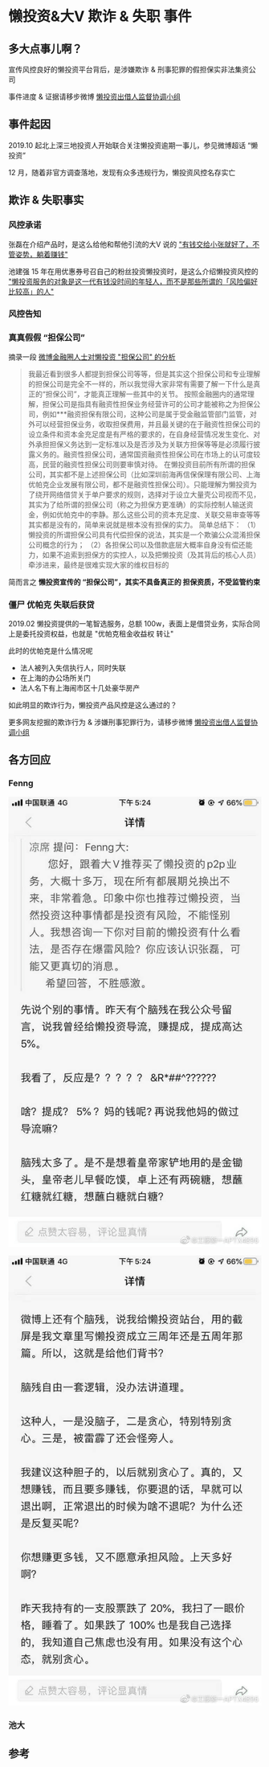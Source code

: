 # 懒投资&大V 欺诈 & 失职 事件

## 多大点事儿啊？

宣传风控良好的懒投资平台背后，是涉嫌欺诈 & 刑事犯罪的假担保实非法集资公司

事件进度 & 证据请移步微博 [
懒投资出借人监督协调小组][4]

## 事件起因

2019.10 起北上深三地投资人开始联合关注懒投资逾期一事儿，参见微博超话 “懒投资”

12 月，随着非官方调查落地，发现有众多违规行为，懒投资风控名存实亡

## 欺诈 & 失职事实

### 风控承诺

张磊在介绍产品时，是这么给他和帮他引流的大V 说的 ["有钱交给小张就好了，不管姿势，躺着赚钱"][1]

池建强 15 年在用优惠券号召自己的粉丝投资懒投资时，是这么介绍懒投资风控的 ["懒投资服务的对象是这一代有钱没时间的年轻人，而不是那些所谓的「风险偏好比较高」的人"][2]

### 风控告知

### 真真假假 “担保公司”

摘录一段 [微博金融圈人士对懒投资 "担保公司" 的分析][3]

> 我最近看到很多人都提到担保公司等等，但是其实这个担保公司和专业理解的担保公司是完全不一样的，所以我觉得大家非常有需要了解一下什么是真正的“担保公司”，才能真正理解一些其中的关节。
> 按照金融圈内的通常理解，担保公司是指具有融资性担保业务经营许可的公司才能被称之为担保公司，例如***融资担保有限公司，这种公司是属于受金融监管部门监管，对外可以经营担保业务，收取担保费用，并且最关键的在于融资性担保公司的设立条件和资本金充足度是有严格的要求的，在自身经营情况发生变化、对外承担担保义务达到一定标准以及是否涉及为关联方担保等等是必须履行披露义务的。融资性担保公司，通常国资融资性担保公司在市场上的认可度较高，民营的融资性担保公司则要审慎对待。
> 在懒投资目前所有所谓的担保公司，其实都不是上述担保公司（比如深圳前海再信保保理有限公司、上海优帕克企业发展有限公司，都不是融资性担保公司）。只能理解为懒投资为了绕开网络借贷关于单户要求的规则，选择对于设立大量壳公司视而不见，其实为了给所谓的担保公司（称之为担保方更准确）的实际控制人输送资金，例如优帕克中的李静。那么这些公司的资本充足度、关联交易审查等等其实都是没有的，简单来说就是根本没有担保的实力。
> 简单总结下：
>（1）懒投资的所谓担保公司具有代偿担保的说法，其实是一个欺骗公众混淆担保公司概念的行为；
>（2）各担保公司以及借款底层大概率自身没有偿还能力，如果不追索到担保方的实控人，以及把懒投资（及其背后的核心人员）牵涉进来，最终是很难实现大家的维权目标的

简而言之 **懒投资宣传的 “担保公司”，其实不具备真正的 担保资质，不受监管约束**

### 僵尸 优帕克 失联后获贷

2019.02 懒投资提供的一笔智选服务，总额 100w，表面上是借贷业务，实际合同上是委托投资权益，也就是 "优帕克租金收益权 转让"

此时的优帕克是什么情况呢

- 法人被列入失信执行人，同时失联
- 在上海的办公场所关门
- 法人名下有上海闹市区十几处豪华房产

如此明显的欺诈行为，懒投资产品风控是这么通过的？

更多网友挖掘的欺诈行为 & 涉嫌刑事犯罪行为，请移步微博 [
懒投资出借人监督协调小组][4]

## 各方回应

### Fenng

![回骂网友](../screenshots/Fenng-Crash-1.png "")

![回骂网友](../screenshots/Fenng-Crash-2.png "")

### 池大

## 参考

[1]: https://mp.weixin.qq.com/s/aQtkMdOax3KmK9EXrjoxHA
[2]: https://web.archive.org/web/20191127103242/https://mp.weixin.qq.com/s/ebdwFb1DGf18ELtaTQikgg
[3]: https://weibo.com/1739323701/Ig9va5TvR
[4]: https://weibo.com/u/6237556656?refer_flag=0000015012_&from=feed&loc=nickname
